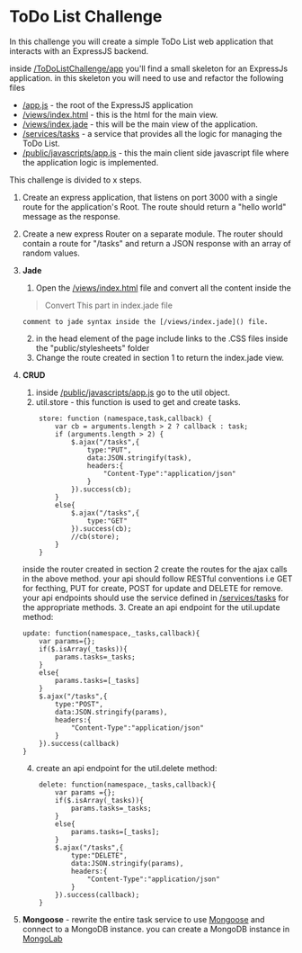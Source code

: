 # ToDo List Challenge

In this challenge you will create a simple ToDo List web application that interacts with an ExpressJS backend.

inside [/ToDoListChallenge/app](https://github.com/noynir/NodeCourse/tree/master/Challenges/Express/ToDo/ToDoListChallenge/app) you'll find a small skeleton for an ExpressJs application.
in this skeleton you will need to use and refactor the following files
   * [/app.js]() - the root of the ExpressJS application
   * [/views/index.html]() - this is the html for the main view.
   * [/views/index.jade]() - this will be the main view of the application.
   * [/services/tasks]() - a service that provides all the logic for managing the ToDo List.
   * [/public/javascripts/app.js]()  - this the main client side javascript file where the application logic is implemented.

This challenge is divided to x steps.

1. Create an express application, that listens on port 3000 with a single route for the application's Root.
   The route should return a "hello world" message as the response.

2. Create a new express Router on a separate module.
   The router should contain a route for "/tasks" and return a JSON response with an array of random values.

3.  **Jade**
    1. Open the [/views/index.html]() file and convert all the content                inside the 
    >Convert This part in index.jade file 
    
        comment to jade syntax inside the [/views/index.jade]() file.
    2.  in the head element of the page include links to the .CSS files inside the "public/stylesheets" folder
    3.  Change the route created in section 1 to return the index.jade view.
    
4. **CRUD**
    1. inside [/public/javascripts/app.js]() go to the util object.
    2. util.store - this function is used to get and create tasks.

    ```
        store: function (namespace,task,callback) {
            var cb = arguments.length > 2 ? callback : task;
            if (arguments.length > 2) {
                $.ajax("/tasks",{
                    type:"PUT",
                    data:JSON.stringify(task),
                    headers:{
                        "Content-Type":"application/json"
                    }
                }).success(cb);
            }
            else{
                $.ajax("/tasks",{
                    type:"GET"
                }).success(cb);
                //cb(store);
            }
        }
    ```
    inside the router created in section 2 create the routes for the ajax calls in the above method. your api should follow RESTful conventions i.e GET for fecthing, PUT for create, POST for update and DELETE for remove.
    your api endpoints should use the service defined in [/services/tasks]() for the appropriate methods.
    3. Create an api endpoint for the util.update method:
    ```
    update: function(namespace,_tasks,callback){
        var params={};
        if($.isArray(_tasks)){
            params.tasks=_tasks;
        }
        else{
            params.tasks=[_tasks]
        }
        $.ajax("/tasks",{
            type:"POST",
            data:JSON.stringify(params),
            headers:{
                "Content-Type":"application/json"
            }
        }).success(callback)
    }
    ```
    4.  create an api endpoint for the util.delete method:
    ```
        delete: function(namespace,_tasks,callback){
            var params ={};
            if($.isArray(_tasks)){
                params.tasks=_tasks;
            }
            else{
                params.tasks=[_tasks];
            }
            $.ajax("/tasks",{
                type:"DELETE",
                data:JSON.stringify(params),
                headers:{
                    "Content-Type":"application/json"
                }
            }).success(callback);
        }
    ```

5. **Mongoose** - rewrite the entire task service to use [Mongoose](http://mongoosejs.com/) and connect to a MongoDB instance. 
you can create a MongoDB instance in [MongoLab](https://mongolab.com)